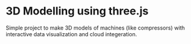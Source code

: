 # 3D Modelling using three.js

Simple project to make 3D models of machines (like compressors) with interactive data visualization and cloud integeration.
